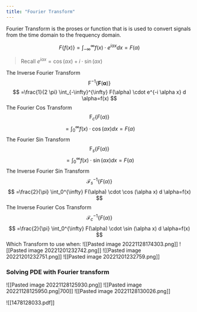 ```yaml
---
title: "Fourier Transform"
---
```

Fourier Transform is the proses or function that is is used to convert signals from the time domain to the frequency domain.

$$
F\{f(x)\}=\int_{-\infty}^{\infty} f(x) \cdot e^{i \alpha x} d x=F(\alpha)
$$

> Recall
> $e^{i \alpha x}=\cos (\alpha x)+i \cdot \sin (\alpha x)$


The Inverse Fourier Transform
$$
\mathrm{F}^{-1}\{\boldsymbol{F}(\boldsymbol{\alpha})\}
$$
$$
=\frac{1}{2 \pi} \int_{-\infty}^{\infty} F(\alpha) \cdot e^{-i \alpha x} d \alpha=f(x)
$$
The Fourier Cos Transform
$$
\mathrm{F}_c\{F(\alpha)\}
$$
$$
=\int_0^{\infty} f(x) \cdot \cos (\alpha x) d x=F(\alpha)
$$
The Fourier Sin Transform
$$
\mathrm{F}_s\{F(\alpha)\}
$$
$$
=\int_0^{\infty} f(x) \cdot \sin (\alpha x) d x=F(\alpha)
$$
The Inverse Fourier Sin Transform
$$
\mathcal{F}_s^{-1}\{F(\alpha)\}
$$
$$
=\frac{2}{\pi} \int_0^{\infty} F(\alpha) \cdot \cos (\alpha x) d \alpha=f(x)
$$
The Inverse Fourier Cos Transform
$$
\mathcal{F}_c^{-1}\{F(\alpha)\}
$$
$$
=\frac{2}{\pi} \int_0^{\infty} F(\alpha) \cdot \sin (\alpha x) d \alpha=f(x)
$$
Which Transform to use when:
![[Pasted image 20221128174303.png]]
![[Pasted image 20221201232742.png]]
![[Pasted image 20221201232751.png]]
![[Pasted image 20221201232759.png]]
### Solving PDE with Fourier transform
![[Pasted image 20221128125930.png]]
![[Pasted image 20221128125950.png|700]]
![[Pasted image 20221128130026.png]]




![[1478128033.pdf]]